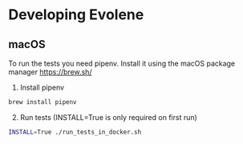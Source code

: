 # Developing Evolene

## macOS
To run the tests you need pipenv. Install it using the macOS package manager https://brew.sh/

1. Install pipenv

```sh
brew install pipenv
```

2. Run tests (INSTALL=True is only required on first run)

```sh
INSTALL=True ./run_tests_in_docker.sh
```
